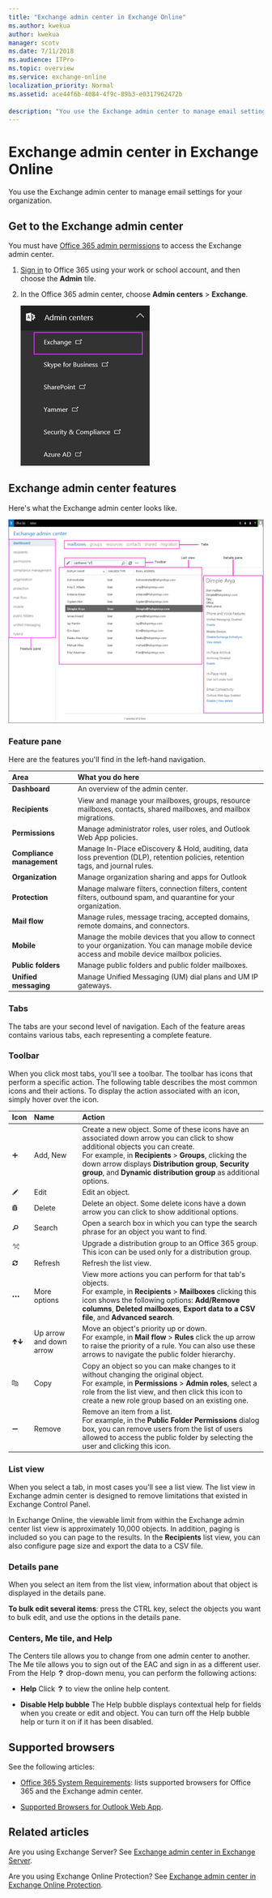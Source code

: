 ```yaml
---
title: "Exchange admin center in Exchange Online"
ms.author: kwekua
author: kwekua
manager: scotv
ms.date: 7/11/2018
ms.audience: ITPro
ms.topic: overview
ms.service: exchange-online
localization_priority: Normal
ms.assetid: ace44f6b-4084-4f9c-89b3-e0317962472b

description: "You use the Exchange admin center to manage email settings for your organization."
---
```


# Exchange admin center in Exchange Online

You use the Exchange admin center to manage email settings for your organization.
  
## Get to the Exchange admin center

You must have [Office 365 admin permissions](https://go.microsoft.com/fwlink/p/?LinkID=255444) to access the Exchange admin center. 
  
1. [Sign in](https://go.microsoft.com/fwlink/p/?LinkID=529144) to Office 365 using your work or school account, and then choose the **Admin** tile. 
    
2. In the Office 365 admin center, choose **Admin centers** \> **Exchange**.
    
    ![Get to the Exchange admin center](media/ae439954-b836-47fa-9d02-3709b93cdb10.jpg)
  
## Exchange admin center features

Here's what the Exchange admin center looks like.
  
![Common User Interface Elements of the EAC](media/ITPro_EXO_EAC_EACwCallouts.png)
  
### Feature pane

Here are the features you'll find in the left-hand navigation.
  
|**Area**|**What you do here**|
|:-----|:-----|
|**Dashboard** <br/> |An overview of the admin center.  <br/> |
|**Recipients** <br/> |View and manage your mailboxes, groups, resource mailboxes, contacts, shared mailboxes, and mailbox migrations.  <br/> |
|**Permissions** <br/> |Manage administrator roles, user roles, and Outlook Web App policies.  <br/> |
|**Compliance management** <br/> |Manage In-Place eDiscovery &amp; Hold, auditing, data loss prevention (DLP), retention policies, retention tags, and journal rules.  <br/> |
|**Organization** <br/> |Manage organization sharing and apps for Outlook  <br/> |
|**Protection** <br/> |Manage malware filters, connection filters, content filters, outbound spam, and quarantine for your organization.  <br/> |
|**Mail flow** <br/> |Manage rules, message tracing, accepted domains, remote domains, and connectors.  <br/> |
|**Mobile** <br/> |Manage the mobile devices that you allow to connect to your organization. You can manage mobile device access and mobile device mailbox policies.  <br/> |
|**Public folders** <br/> |Manage public folders and public folder mailboxes.  <br/> |
|**Unified messaging** <br/> |Manage Unified Messaging (UM) dial plans and UM IP gateways.  <br/> |
   
### Tabs

The tabs are your second level of navigation. Each of the feature areas contains various tabs, each representing a complete feature.
  
### Toolbar

When you click most tabs, you'll see a toolbar. The toolbar has icons that perform a specific action. The following table describes the most common icons and their actions. To display the action associated with an icon, simply hover over the icon.
  
|**Icon**|**Name**|**Action**|
|:-----|:-----|:-----|
|![Add Icon](media/ITPro_EAC_AddIcon.gif)           <br/> |Add, New  <br/> |Create a new object. Some of these icons have an associated down arrow you can click to show additional objects you can create.  <br/> For example, in **Recipients** \> **Groups**, clicking the down arrow displays **Distribution group**, **Security group**, and **Dynamic distribution group** as additional options.  <br/> |
|![Edit icon](media/ITPro_EAC_EditIcon.gif)           <br/> |Edit  <br/> |Edit an object.  <br/> |
|![Delete icon](media/ITPro_EAC_DeleteIcon.gif)           <br/> |Delete  <br/> |Delete an object. Some delete icons have a down arrow you can click to show additional options.  <br/> |
|![Search icon](media/ITPro_EAC_.gif)           <br/> |Search  <br/> |Open a search box in which you can type the search phrase for an object you want to find.  <br/> |
|![Icon: Upgrade distribution group to Office 365 group](media/f48d2ecd-36e1-4ec1-a4eb-7c97a23d81dc.gif)           <br/> ||Upgrade a distribution group to an Office 365 group. This icon can be used only for a distribution group.  <br/> |
|![Refresh Icon](media/ITPro_EAC_RefreshIcon.gif)           <br/> |Refresh  <br/> |Refresh the list view.  <br/> |
|![More Options Icon](media/ITPro_EAC_MoreOptionsIcon.gif)           <br/> |More options  <br/> |View more actions you can perform for that tab's objects.  <br/> For example, in **Recipients** \> **Mailboxes** clicking this icon shows the following options: **Add/Remove columns**, **Deleted mailboxes**, **Export data to a CSV file**, and **Advanced search**.  <br/> |
|![Up Arrow Icon](media/ITPro_EAC_UpArrowIcon.gif)![Down Arrow Icon](media/ITPro_EAC_DownArrowIcon.gif)           <br/> |Up arrow and down arrow  <br/> |Move an object's priority up or down.  <br/>  For example, in **Mail flow** \> **Rules** click the up arrow to raise the priority of a rule. You can also use these arrows to navigate the public folder hierarchy.  <br/> |
|![Copy Icon](media/ITPro_EAC_CopyIcon.gif)           <br/> |Copy  <br/> |Copy an object so you can make changes to it without changing the original object.  <br/> For example, in **Permissions** \> **Admin roles**, select a role from the list view, and then click this icon to create a new role group based on an existing one.  <br/> |
|![Remove icon](media/ITPro_EAC_RemoveIcon.gif)           <br/> |Remove  <br/> |Remove an item from a list.  <br/> For example, in the **Public Folder Permissions** dialog box, you can remove users from the list of users allowed to access the public folder by selecting the user and clicking this icon.  <br/> |
   
### List view

When you select a tab, in most cases you'll see a list view. The list view in Exchange admin center is designed to remove limitations that existed in Exchange Control Panel.
  
In Exchange Online, the viewable limit from within the Exchange admin center list view is approximately 10,000 objects. In addition, paging is included so you can page to the results. In the **Recipients** list view, you can also configure page size and export the data to a CSV file. 
  
### Details pane

When you select an item from the list view, information about that object is displayed in the details pane.
  
 **To bulk edit several items**: press the CTRL key, select the objects you want to bulk edit, and use the options in the details pane. 
  
### Centers, Me tile, and Help

The Centers tile allows you to change from one admin center to another. The Me tile allows you to sign out of the EAC and sign in as a different user. From the Help ![Help Icon](media/ITPro_EAC_HelpIcon.gif) drop-down menu, you can perform the following actions: 
  
- **Help** Click ![Help Icon](media/ITPro_EAC_HelpIcon.gif) to view the online help content. 
    
- **Disable Help bubble** The Help bubble displays contextual help for fields when you create or edit and object. You can turn off the Help bubble help or turn it on if it has been disabled. 
    
## Supported browsers
<a name="SB"> </a>

See the following articles:
  
- [Office 365 System Requirements](https://go.microsoft.com/fwlink/p/?LinkID=402699): lists supported browsers for Office 365 and the Exchange admin center.
    
- [Supported Browsers for Outlook Web App](https://go.microsoft.com/fwlink/p/?LinkId=402700).
    
## Related articles
<a name="SB"> </a>

Are you using Exchange Server? See [Exchange admin center in Exchange Server](http://technet.microsoft.com/library/a9aea11a-6ba3-4f4a-a76e-79072e7cfc7d.aspx).
  
Are you using Exchange Online Protection? See [Exchange admin center in Exchange Online Protection](http://technet.microsoft.com/library/97921f0e-832f-40c7-b56d-414faede5191.aspx).
  

